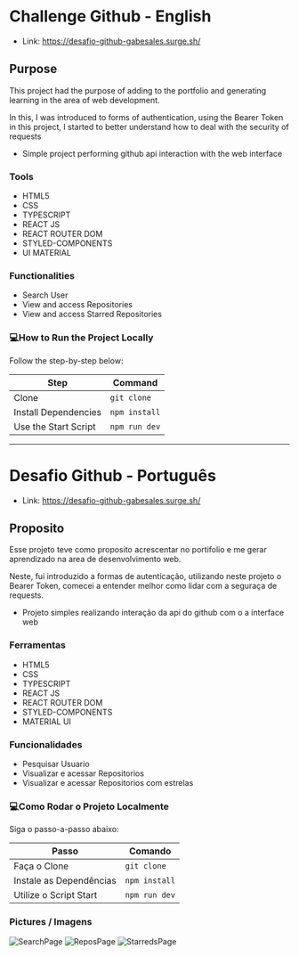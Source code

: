 # Challenge Github - English

- Link: https://desafio-github-gabesales.surge.sh/


## Purpose
This project had the purpose of adding to the portfolio and generating learning in the area of ​​web development.

 In this, I was introduced to forms of authentication, using the Bearer Token in this project, I started to better understand how to deal with the security of requests

- Simple project performing github api interaction with the web interface

### Tools

- HTML5
- CSS
- TYPESCRIPT
- REACT JS
- REACT ROUTER DOM
- STYLED-COMPONENTS
- UI MATERIAL

### Functionalities

- Search User
- View and access Repositories
- View and access Starred Repositories

### 💻How to Run the Project Locally

Follow the step-by-step below:

| Step | Command |
| ------------------------- | ------------------ |
| Clone | `git clone` |
| Install Dependencies | `npm install` |
| Use the Start Script | `npm run dev` |

___

# Desafio Github - Português

- Link: https://desafio-github-gabesales.surge.sh/

## Proposito
Esse projeto teve como proposito acrescentar no portifolio e me gerar aprendizado na area de desenvolvimento web.

 Neste, fui introduzido a formas de autenticação, utilizando neste projeto o Bearer Token, comecei a entender melhor como lidar com a seguraça de requests.

- Projeto simples realizando interação da api do github com o a interface web 

### Ferramentas

- HTML5
- CSS
- TYPESCRIPT
- REACT JS
- REACT ROUTER DOM
- STYLED-COMPONENTS
- MATERIAL UI

### Funcionalidades

- Pesquisar Usuario
- Visualizar e acessar Repositorios
- Visualizar e acessar Repositorios com estrelas

### 💻Como Rodar o Projeto Localmente

Siga o passo-a-passo abaixo:

| Passo                     | Comando            |
| ------------------------- | ------------------ |
| Faça o Clone              | `git clone`        |
| Instale as Dependências   | `npm install`      |
| Utilize o Script Start    | `npm run dev`      |

 ### Pictures / Imagens
 
![SearchPage](https://user-images.githubusercontent.com/102243306/212503018-e89ac30d-c1d3-41ba-9c65-839a487cf875.png)
![ReposPage](https://user-images.githubusercontent.com/102243306/212503020-8a5379d4-2ba7-4f7d-86cb-128a763a29e2.png)
![StarredsPage](https://user-images.githubusercontent.com/102243306/212503026-bcb4d029-5c80-4064-b5e5-dc5668f884d3.png)



